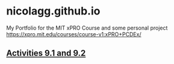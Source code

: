 # nicolagg.github.io
My Portfolio for the MIT xPRO Course and some personal project 
https://xpro.mit.edu/courses/course-v1:xPRO+PCDEx/ 

## <a href="https://nicolagg.github.io/PCDE-Activity-9.1">Activities 9.1 and 9.2</a>

